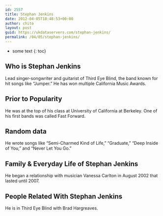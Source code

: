 ```yaml
---
id: 2557
title: Stephan Jenkins
date: 2012-04-05T18:48:53+00:00
author: chito
layout: post
guid: https://ukdataservers.com/stephan-jenkins/
permalink: /04/05/stephan-jenkins/
---
```


* some text
{: toc}
          
          
## Who is  Stephan Jenkins
                  
                  
                  
Lead singer-songwriter and guitarist of Third Eye Blind, the band known for hit songs like &#8220;Jumper.&#8221; He has won multiple California Music Awards.
                  
                
                
                
## Prior to Popularity 
                  
                  
                  
He was at the top of his class at University of California at Berkeley. One of his first bands was called Fast Forward.
                  
                
                
                
## Random data 
                  
                  
                  
He wrote songs like &#8220;Semi-Charmed Kind of Life,&#8221; &#8220;Graduate,&#8221; &#8220;Deep Inside of You,&#8221; and &#8220;Never Let You Go.&#8221;
                  
                
                
                
## Family & Everyday Life of Stephan Jenkins
                  
                  
                  
He began a relationship with musician Vanessa Carlton in August 2002 that lasted until 2007.
                  
                
                
                
## People Related With  Stephan Jenkins
                  
                  
                  
He is in Third Eye Blind with Brad Hargreaves.
                  
                
              
            
          
          
          
    
    
  
